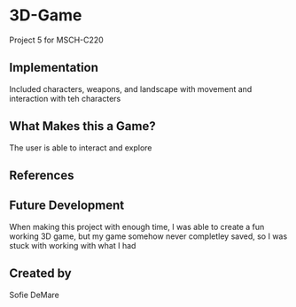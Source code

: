 # 3D-Game
Project 5 for MSCH-C220

## Implementation
Included characters, weapons, and landscape with movement and interaction with teh characters

## What Makes this a Game?
The user is able to interact and explore

## References

## Future Development
When making this project with enough time, I was able to create a fun working 3D game, but my game somehow never completley saved, so I was stuck with working with what I had

## Created by
Sofie DeMare
